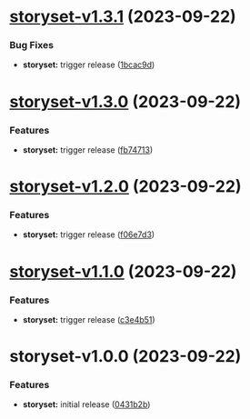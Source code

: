 # [storyset-v1.3.1](https://github.com/storyset/storyset/compare/storyset-v1.3.0...storyset-v1.3.1) (2023-09-22)


### Bug Fixes

* **storyset:** trigger release ([1bcac9d](https://github.com/storyset/storyset/commit/1bcac9d21be5280295ba00cba4a8bcc1314a3148))

# [storyset-v1.3.0](https://github.com/storyset/storyset/compare/storyset-v1.2.0...storyset-v1.3.0) (2023-09-22)


### Features

* **storyset:** trigger release ([fb74713](https://github.com/storyset/storyset/commit/fb747131530b1502f918dba08f8bc89333a6829a))

# [storyset-v1.2.0](https://github.com/storyset/storyset/compare/storyset-v1.1.0...storyset-v1.2.0) (2023-09-22)


### Features

* **storyset:** trigger release ([f06e7d3](https://github.com/storyset/storyset/commit/f06e7d32921143462db94c126597f26e580da216))

# [storyset-v1.1.0](https://github.com/storyset/storyset/compare/storyset-v1.0.0...storyset-v1.1.0) (2023-09-22)


### Features

* **storyset:** trigger release ([c3e4b51](https://github.com/storyset/storyset/commit/c3e4b519e64737ef662165520b2678ecfec28f75))

# storyset-v1.0.0 (2023-09-22)


### Features

* **storyset:** initial release ([0431b2b](https://github.com/storyset/storyset/commit/0431b2bbb21a89402d888295e334ed111d768bb3))
